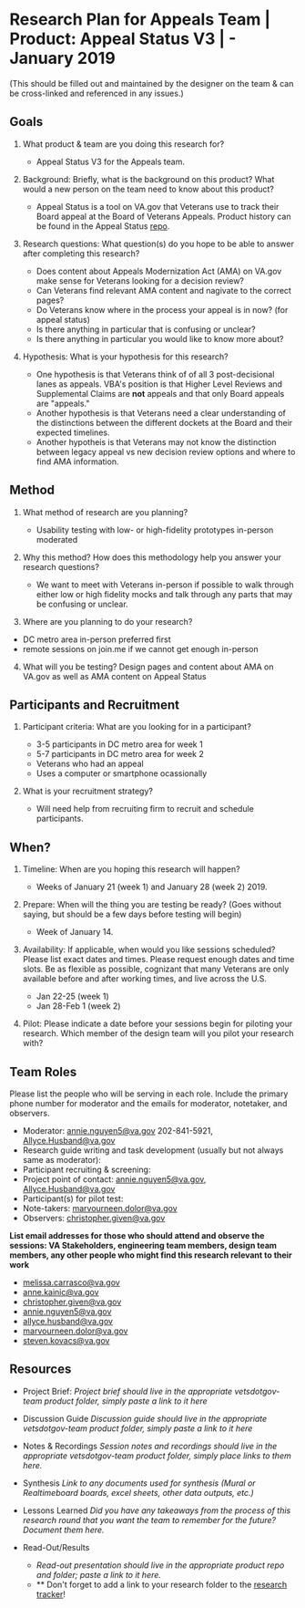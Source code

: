 # Research Plan for Appeals Team | Product: Appeal Status V3 | - January 2019

(This should be filled out and maintained by the designer on the team & can be cross-linked and referenced in any issues.)

## Goals
1. What product & team are you doing this research for? 
    - Appeal Status V3 for the Appeals team.
2. Background: Briefly, what is the background on this product? What would a new person on the team need to know about this product?
    - Appeal Status is a tool on VA.gov that Veterans use to track their Board appeal at the Board of Veterans Appeals. Product history can be found in the Appeal Status [repo](https://github.com/department-of-veterans-affairs/va.gov-team/tree/master/products/claim-appeal-status/appeals-status).

3. Research questions: What question(s) do you hope to be able to answer after completing this research?
    - Does content about Appeals Modernization Act (AMA) on VA.gov make sense for Veterans looking for a decision review?
    - Can Veterans find relevant AMA content and nagivate to the correct pages? 
    - Do Veterans know where in the process your appeal is in now? (for appeal status)
    - Is there anything in particular that is confusing or unclear?
    - Is there anything in particular you would like to know more about?

4. Hypothesis: What is your hypothesis for this research?
    - One hypothesis is that Veterans think of of all 3 post-decisional lanes as appeals. VBA's position is that Higher Level Reviews and Supplemental Claims are **not** appeals and that only Board appeals are "appeals."   
    - Another hypothesis is that Veterans need a clear understanding of the distinctions between the different dockets at the Board and their expected timelines.
    - Another hypotheis is that Veterans may not know the distinction between legacy appeal vs new decision review options and where to find AMA information. 

## Method
1.	What method of research are you planning?
    - Usability testing with low- or high-fidelity prototypes in-person moderated

2.	Why this method? How does this methodology help you answer your research questions?
    - We want to meet with Veterans in-person if possible to walk through either low or high fidelity mocks and talk through any parts that may be confusing or unclear.

3.	Where are you planning to do your research?
- DC metro area in-person preferred first
- remote sessions on join.me if we cannot get enough in-person

4.	What will you be testing? Design pages and content about AMA on VA.gov as well as AMA content on Appeal Status

## Participants and Recruitment
1.	Participant criteria: What are you looking for in a participant?
    - 3-5 participants in DC metro area for week 1
    - 5-7 participants in DC metro area for week 2  
    - Veterans who had an appeal
    - Uses a computer or smartphone ocassionally 

2.	What is your recruitment strategy?
    - Will need help from recruiting firm to recruit and schedule participants.

## When?
1.	Timeline: When are you hoping this research will happen?
    - Weeks of January 21 (week 1) and January 28 (week 2) 2019.

2.	Prepare: When will the thing you are testing be ready? (Goes without saying, but should be a few days before testing will begin)
    - Week of January 14.

3.	Availability: If applicable, when would you like sessions scheduled? Please list exact dates and times. Please request enough dates and time slots. Be as flexible as possible, cognizant that many Veterans are only available before and after working times, and live across the U.S.
    - Jan 22-25 (week 1)
    - Jan 28-Feb 1 (week 2) 

4.	Pilot: Please indicate a date before your sessions begin for piloting your research. Which member of the design team will you pilot your research with?

## Team Roles
Please list the people who will be serving in each role. Include the primary phone number for moderator and the emails for moderator, notetaker, and observers.
  - Moderator: annie.nguyen5@va.gov 202-841-5921, Allyce.Husband@va.gov
  - Research guide writing and task development (usually but not always same as moderator):
  - Participant recruiting & screening:
  - Project point of contact: annie.nguyen5@va.gov, Allyce.Husband@va.gov
  - Participant(s) for pilot test:
  - Note-takers: marvourneen.dolor@va.gov
  - Observers: christopher.given@va.gov

**List email addresses for those who should attend and observe the sessions: VA Stakeholders, engineering team members, design team members, any other people who might find this research relevant to their work**
  - melissa.carrasco@va.gov
  - anne.kainic@va.gov
  - christopher.given@va.gov
  - annie.nguyen5@va.gov
  - allyce.husband@va.gov
  - marvourneen.dolor@va.gov
  - steven.kovacs@va.gov

## Resources
- Project Brief:
*Project brief should live in the appropriate vetsdotgov-team product folder, simply paste a link to it here*

- Discussion Guide
*Discussion guide should live in the appropriate vetsdotgov-team product folder, simply paste a link to it here*

- Notes & Recordings
*Session notes and recordings should live in the appropriate vetsdotgov-team product folder, simply place links to them here.*

- Synthesis
*Link to any documents used for synthesis (Mural or Realtimeboard boards, excel sheets, other data outputs, etc.)*

- Lessons Learned
*Did you have any takeaways from the process of this research round that you want the team to remember for the future? Document them here.*

- Read-Out/Results
  - *Read-out presentation should live in the appropriate product repo and folder; paste a link to it here.*
  - ** Don't forget to add a link to your research folder to the [research tracker](https://github.com/department-of-veterans-affairs/va.gov-team/blob/master/platform/research/research-history.md)!
